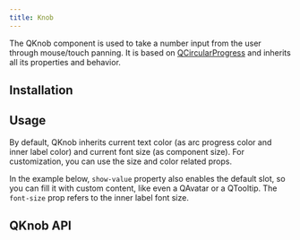 ```yaml
---
title: Knob
---
```


The QKnob component is used to take a number input from the user through mouse/touch panning. It is based on [QCircularProgress](/vue-components/circular-progress) and inherits all its properties and behavior.

## Installation
<doc-installation components="QKnob" />

## Usage
By default, QKnob inherits current text color (as arc progress color and inner label color) and current font size (as component size). For customization, you can use the size and color related props.

<doc-example title="Basic" file="QKnob/Basic" />

In the example below, `show-value` property also enables the default slot, so you can fill it with custom content, like even a QAvatar or a QTooltip. The `font-size` prop refers to the inner label font size.

<doc-example title="Show Value" file="QKnob/ShowValue" />

<doc-example title="Custom min/max" file="QKnob/MinMax" />

<doc-example title="Custom step" file="QKnob/Step" />

<doc-example title="Offset angle" file="QKnob/Angle" />

<doc-example title="Disable and Read only" file="QKnob/DisableReadonly" />

## QKnob API
<doc-api file="QKnob" />
